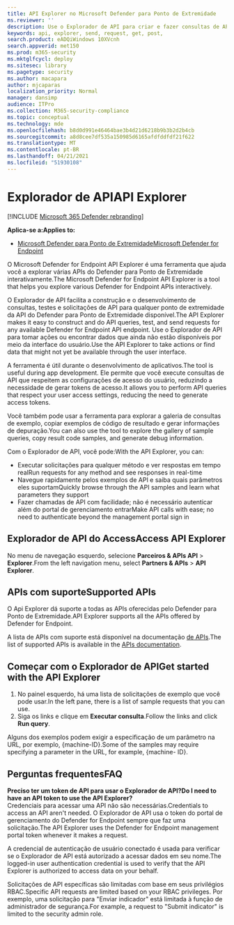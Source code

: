 ```yaml
---
title: API Explorer no Microsoft Defender para Ponto de Extremidade
ms.reviewer: ''
description: Use o Explorador de API para criar e fazer consultas de API, testar e enviar solicitações para qualquer API disponível
keywords: api, explorer, send, request, get, post,
search.product: eADQiWindows 10XVcnh
search.appverid: met150
ms.prod: m365-security
ms.mktglfcycl: deploy
ms.sitesec: library
ms.pagetype: security
ms.author: macapara
author: mjcaparas
localization_priority: Normal
manager: dansimp
audience: ITPro
ms.collection: M365-security-compliance
ms.topic: conceptual
ms.technology: mde
ms.openlocfilehash: b8d0d991e46464bae3b4d21d6218b9b3b2d2b4cb
ms.sourcegitcommit: a8d8cee7df535a150985d6165afdfddfdf21f622
ms.translationtype: MT
ms.contentlocale: pt-BR
ms.lasthandoff: 04/21/2021
ms.locfileid: "51930108"
---
```

# <a name="api-explorer"></a><span data-ttu-id="90cf6-104">Explorador de API</span><span class="sxs-lookup"><span data-stu-id="90cf6-104">API Explorer</span></span>

[!INCLUDE [Microsoft 365 Defender rebranding](../../includes/microsoft-defender.md)]

<span data-ttu-id="90cf6-105">**Aplica-se a:**</span><span class="sxs-lookup"><span data-stu-id="90cf6-105">**Applies to:**</span></span>
- [<span data-ttu-id="90cf6-106">Microsoft Defender para Ponto de Extremidade</span><span class="sxs-lookup"><span data-stu-id="90cf6-106">Microsoft Defender for Endpoint</span></span>](https://go.microsoft.com/fwlink/?linkid=2154037)


<span data-ttu-id="90cf6-107">O Microsoft Defender for Endpoint API Explorer é uma ferramenta que ajuda você a explorar várias APIs do Defender para Ponto de Extremidade interativamente.</span><span class="sxs-lookup"><span data-stu-id="90cf6-107">The Microsoft Defender for Endpoint API Explorer is a tool that helps you explore various Defender for Endpoint APIs interactively.</span></span> 

<span data-ttu-id="90cf6-108">O Explorador de API facilita a construção e o desenvolvimento de consultas, testes e solicitações de API para qualquer ponto de extremidade da API do Defender para Ponto de Extremidade disponível.</span><span class="sxs-lookup"><span data-stu-id="90cf6-108">The API Explorer makes it easy to construct and do API queries, test, and send requests for any available Defender for Endpoint API endpoint.</span></span> <span data-ttu-id="90cf6-109">Use o Explorador de API para tomar ações ou encontrar dados que ainda não estão disponíveis por meio da interface do usuário.</span><span class="sxs-lookup"><span data-stu-id="90cf6-109">Use the API Explorer to take actions or find data that might not yet be available through the user interface.</span></span>

<span data-ttu-id="90cf6-110">A ferramenta é útil durante o desenvolvimento de aplicativos.</span><span class="sxs-lookup"><span data-stu-id="90cf6-110">The tool is useful during app development.</span></span> <span data-ttu-id="90cf6-111">Ele permite que você execute consultas de API que respeitem as configurações de acesso do usuário, reduzindo a necessidade de gerar tokens de acesso.</span><span class="sxs-lookup"><span data-stu-id="90cf6-111">It allows you to perform API queries that respect your user access settings, reducing the need to generate access tokens.</span></span>

<span data-ttu-id="90cf6-112">Você também pode usar a ferramenta para explorar a galeria de consultas de exemplo, copiar exemplos de código de resultado e gerar informações de depuração.</span><span class="sxs-lookup"><span data-stu-id="90cf6-112">You can also use the tool to explore the gallery of sample queries, copy result code samples, and generate debug information.</span></span>

<span data-ttu-id="90cf6-113">Com o Explorador de API, você pode:</span><span class="sxs-lookup"><span data-stu-id="90cf6-113">With the API Explorer, you can:</span></span>

- <span data-ttu-id="90cf6-114">Executar solicitações para qualquer método e ver respostas em tempo real</span><span class="sxs-lookup"><span data-stu-id="90cf6-114">Run requests for any method and see responses in real-time</span></span>
- <span data-ttu-id="90cf6-115">Navegue rapidamente pelos exemplos de API e saiba quais parâmetros eles suportam</span><span class="sxs-lookup"><span data-stu-id="90cf6-115">Quickly browse through the API samples and learn what parameters they support</span></span>
- <span data-ttu-id="90cf6-116">Fazer chamadas de API com facilidade; não é necessário autenticar além do portal de gerenciamento entrar</span><span class="sxs-lookup"><span data-stu-id="90cf6-116">Make API calls with ease; no need to authenticate beyond the management portal sign in</span></span>

## <a name="access-api-explorer"></a><span data-ttu-id="90cf6-117">Explorador de API do Access</span><span class="sxs-lookup"><span data-stu-id="90cf6-117">Access API Explorer</span></span>

<span data-ttu-id="90cf6-118">No menu de navegação esquerdo, selecione **Parceiros & APIs API**  >  **Explorer**.</span><span class="sxs-lookup"><span data-stu-id="90cf6-118">From the left navigation menu, select **Partners & APIs** > **API Explorer**.</span></span>

## <a name="supported-apis"></a><span data-ttu-id="90cf6-119">APIs com suporte</span><span class="sxs-lookup"><span data-stu-id="90cf6-119">Supported APIs</span></span>

<span data-ttu-id="90cf6-120">O Api Explorer dá suporte a todas as APIs oferecidas pelo Defender para Ponto de Extremidade.</span><span class="sxs-lookup"><span data-stu-id="90cf6-120">API Explorer supports all the APIs offered by Defender for Endpoint.</span></span>
  
<span data-ttu-id="90cf6-121">A lista de APIs com suporte está disponível na documentação [de APIs](apis-intro.md).</span><span class="sxs-lookup"><span data-stu-id="90cf6-121">The list of supported APIs is available in the [APIs documentation](apis-intro.md).</span></span> 

## <a name="get-started-with-the-api-explorer"></a><span data-ttu-id="90cf6-122">Começar com o Explorador de API</span><span class="sxs-lookup"><span data-stu-id="90cf6-122">Get started with the API Explorer</span></span>

1. <span data-ttu-id="90cf6-123">No painel esquerdo, há uma lista de solicitações de exemplo que você pode usar.</span><span class="sxs-lookup"><span data-stu-id="90cf6-123">In the left pane, there is a list of sample requests that you can use.</span></span> 
2. <span data-ttu-id="90cf6-124">Siga os links e clique em **Executar consulta**.</span><span class="sxs-lookup"><span data-stu-id="90cf6-124">Follow the links and click **Run query**.</span></span> 

<span data-ttu-id="90cf6-125">Alguns dos exemplos podem exigir a especificação de um parâmetro na URL, por exemplo, {machine-ID}.</span><span class="sxs-lookup"><span data-stu-id="90cf6-125">Some of the samples may require specifying a parameter in the URL, for example, {machine- ID}.</span></span>

## <a name="faq"></a><span data-ttu-id="90cf6-126">Perguntas frequentes</span><span class="sxs-lookup"><span data-stu-id="90cf6-126">FAQ</span></span>

<span data-ttu-id="90cf6-127">**Preciso ter um token de API para usar o Explorador de API?**</span><span class="sxs-lookup"><span data-stu-id="90cf6-127">**Do I need to have an API token to use the API Explorer?**</span></span> <br>
<span data-ttu-id="90cf6-128">Credenciais para acessar uma API não são necessárias.</span><span class="sxs-lookup"><span data-stu-id="90cf6-128">Credentials to access an API aren't needed.</span></span> <span data-ttu-id="90cf6-129">O Explorador de API usa o token do portal de gerenciamento do Defender for Endpoint sempre que faz uma solicitação.</span><span class="sxs-lookup"><span data-stu-id="90cf6-129">The API Explorer uses the Defender for Endpoint management portal token whenever it makes a request.</span></span>

<span data-ttu-id="90cf6-130">A credencial de autenticação de usuário conectado é usada para verificar se o Explorador de API está autorizado a acessar dados em seu nome.</span><span class="sxs-lookup"><span data-stu-id="90cf6-130">The logged-in user authentication credential is used to verify that the API Explorer is authorized to access data on your behalf.</span></span>

<span data-ttu-id="90cf6-131">Solicitações de API específicas são limitadas com base em seus privilégios RBAC.</span><span class="sxs-lookup"><span data-stu-id="90cf6-131">Specific API requests are limited based on your RBAC privileges.</span></span> <span data-ttu-id="90cf6-132">Por exemplo, uma solicitação para "Enviar indicador" está limitada à função de administrador de segurança.</span><span class="sxs-lookup"><span data-stu-id="90cf6-132">For example, a request to "Submit indicator" is limited to the security admin role.</span></span> 

